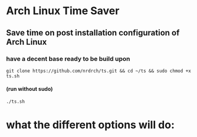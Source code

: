 # Arch Linux Time Saver
## Save time on post installation configuration of Arch Linux
### have a decent base ready to be build upon
```
git clone https://github.com/nrdrch/ts.git && cd ~/ts && sudo chmod +x ts.sh
```
#### (run without sudo)
```
./ts.sh
```

# what the different options will do: 
